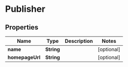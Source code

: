 # Publisher

## Properties
Name | Type | Description | Notes
------------ | ------------- | ------------- | -------------
**name** | **String** |  |  [optional]
**homepageUrl** | **String** |  |  [optional]
